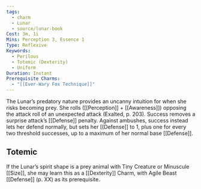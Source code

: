 ```yaml
---
tags:
  - charm
  - Lunar
  - source/lunar-book
Cost: 3m, 1i
Mins: Perception 3, Essence 1
Type: Reflexive
Keywords:
  - Perilous
  - Totemic (Dexterity)
  - Uniform
Duration: Instant
Prerequisite Charms:
  - "[[Ever-Wary Fox Technique]]"
---
```

The Lunar’s predatory nature provides an uncanny intuition for when she risks becoming prey. She rolls ([[Perception]] + [[Awareness]]) opposing the attack roll of an unexpected attack (Exalted, p. 203). Success removes a surprise attack’s [[Defense]] penalty. Against ambushes, success instead lets her defend normally, but sets her [[Defense]] to 1, plus one for every two threshold successes, up to a maximum of her normal base [[Defense]]. 
## Totemic 

If the Lunar’s spirit shape is a prey animal with Tiny Creature or Minuscule [[Size]], she may learn this as a [[Dexterity]] Charm, with Agile Beast [[Defense]] (p. XX) as its prerequisite.